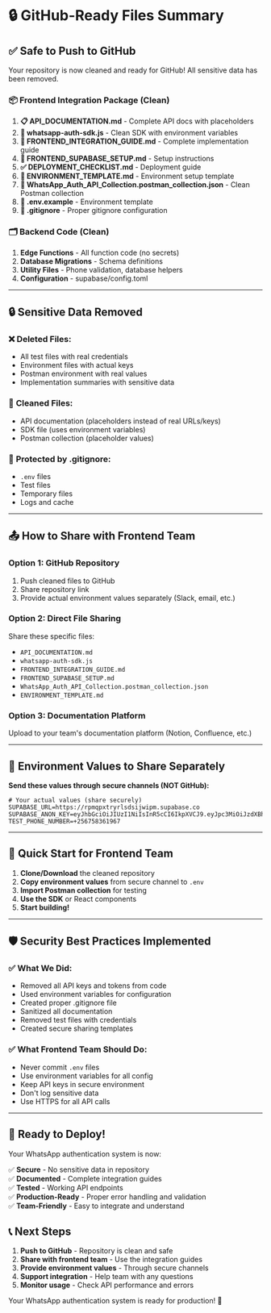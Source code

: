 # 🔒 GitHub-Ready Files Summary

## ✅ **Safe to Push to GitHub**

Your repository is now cleaned and ready for GitHub! All sensitive data has been removed.

### 📦 **Frontend Integration Package (Clean)**

1. **📋 API_DOCUMENTATION.md** - Complete API docs with placeholders
2. **🔧 whatsapp-auth-sdk.js** - Clean SDK with environment variables
3. **📱 FRONTEND_INTEGRATION_GUIDE.md** - Complete implementation guide
4. **🚀 FRONTEND_SUPABASE_SETUP.md** - Setup instructions
5. **✅ DEPLOYMENT_CHECKLIST.md** - Deployment guide
6. **🔧 ENVIRONMENT_TEMPLATE.md** - Environment setup template
7. **🧪 WhatsApp_Auth_API_Collection.postman_collection.json** - Clean Postman collection
8. **📄 .env.example** - Environment template
9. **🚫 .gitignore** - Proper gitignore configuration

### 🗂️ **Backend Code (Clean)**

1. **Edge Functions** - All function code (no secrets)
2. **Database Migrations** - Schema definitions
3. **Utility Files** - Phone validation, database helpers
4. **Configuration** - supabase/config.toml

---

## 🔒 **Sensitive Data Removed**

### ❌ **Deleted Files:**
- All test files with real credentials
- Environment files with actual keys
- Postman environment with real values
- Implementation summaries with sensitive data

### 🧹 **Cleaned Files:**
- API documentation (placeholders instead of real URLs/keys)
- SDK file (uses environment variables)
- Postman collection (placeholder values)

### 🔐 **Protected by .gitignore:**
- `.env` files
- Test files
- Temporary files
- Logs and cache

---

## 📤 **How to Share with Frontend Team**

### **Option 1: GitHub Repository**
1. Push cleaned files to GitHub
2. Share repository link
3. Provide actual environment values separately (Slack, email, etc.)

### **Option 2: Direct File Sharing**
Share these specific files:
- `API_DOCUMENTATION.md`
- `whatsapp-auth-sdk.js`
- `FRONTEND_INTEGRATION_GUIDE.md`
- `FRONTEND_SUPABASE_SETUP.md`
- `WhatsApp_Auth_API_Collection.postman_collection.json`
- `ENVIRONMENT_TEMPLATE.md`

### **Option 3: Documentation Platform**
Upload to your team's documentation platform (Notion, Confluence, etc.)

---

## 🔑 **Environment Values to Share Separately**

**Send these values through secure channels (NOT GitHub):**

```env
# Your actual values (share securely)
SUPABASE_URL=https://rpmqpxtryrlsdsijwipm.supabase.co
SUPABASE_ANON_KEY=eyJhbGciOiJIUzI1NiIsInR5cCI6IkpXVCJ9.eyJpc3MiOiJzdXBhYmFzZSIsInJlZiI6InJwbXFweHRyeXJsc2RzaWp3aXBtIiwicm9sZSI6ImFub24iLCJpYXQiOjE3NTMzMzUwNjMsImV4cCI6MjA2ODkxMTA2M30.iLRBzB2alt_KO5fa2hBkE1QgnUd1o6iRGnkOYBZzbyc
TEST_PHONE_NUMBER=+256758361967
```

---

## 🎯 **Quick Start for Frontend Team**

1. **Clone/Download** the cleaned repository
2. **Copy environment values** from secure channel to `.env`
3. **Import Postman collection** for testing
4. **Use the SDK** or React components
5. **Start building!**

---

## 🛡️ **Security Best Practices Implemented**

### ✅ **What We Did:**
- Removed all API keys and tokens from code
- Used environment variables for configuration
- Created proper .gitignore file
- Sanitized all documentation
- Removed test files with credentials
- Created secure sharing templates

### ✅ **What Frontend Team Should Do:**
- Never commit `.env` files
- Use environment variables for all config
- Keep API keys in secure environment
- Don't log sensitive data
- Use HTTPS for all API calls

---

## 🚀 **Ready to Deploy!**

Your WhatsApp authentication system is now:

✅ **Secure** - No sensitive data in repository  
✅ **Documented** - Complete integration guides  
✅ **Tested** - Working API endpoints  
✅ **Production-Ready** - Proper error handling and validation  
✅ **Team-Friendly** - Easy to integrate and understand  

## 📞 **Next Steps**

1. **Push to GitHub** - Repository is clean and safe
2. **Share with frontend team** - Use the integration guides
3. **Provide environment values** - Through secure channels
4. **Support integration** - Help team with any questions
5. **Monitor usage** - Check API performance and errors

Your WhatsApp authentication system is ready for production! 🎉